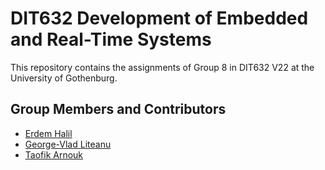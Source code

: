 # DIT632 Development of Embedded and Real-Time Systems

This repository contains the assignments of Group 8 in DIT632 V22 at the University of Gothenburg.


## Group Members and Contributors

- [Erdem Halil](https://github.com/erdemhalil)
- [George-Vlad Liteanu](https://github.com/VladLiteanu)
- [Taofik Arnouk](https://github.com/TaofikArnouk)